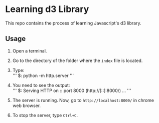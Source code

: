 # Learning d3 Library

This repo contains the process of learning Javascript's d3 library. <br />

## Usage

1. Open a terminal. <br />

1. Go to the directory of the folder where the `index` file is located. <br />

1. Type: <br/>
'''
$: python -m http.server
'''
1. You need to see the output: <br />
'''
$: Serving HTTP on :: port 8000 (http://[::]:8000/) ...
'''
1. The server is running. Now, go to `http://localhost:8000/` in chrome web browser. <br/>

1. To stop the server, type `Ctrl+C`.
